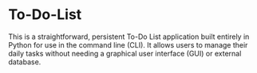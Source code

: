 # To-Do-List
This is a straightforward, persistent To-Do List application built entirely in Python for use in the command line (CLI). It allows users to manage their daily tasks without needing a graphical user interface (GUI) or external database.
